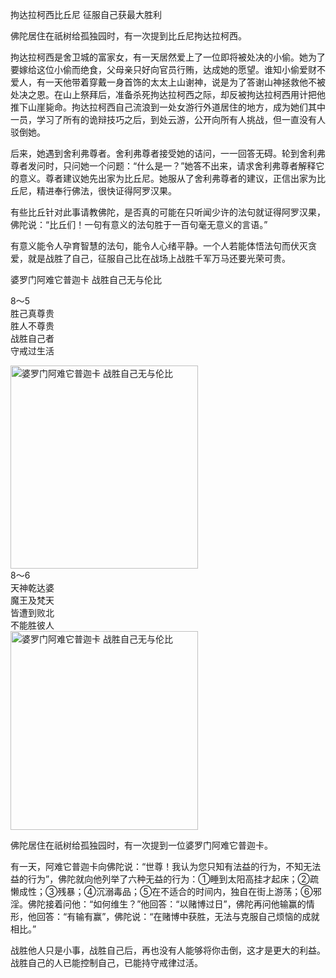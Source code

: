 拘达拉柯西比丘尼 征服自己获最大胜利



佛陀居住在祇树给孤独园时，有一次提到比丘尼拘达拉柯西。

拘达拉柯西是舍卫城的富家女，有一天居然爱上了一位即将被处决的小偷。她为了要嫁给这位小偷而绝食，父母亲只好向官员行贿，达成她的愿望。谁知小偷爱财不爱人，有一天他带着穿戴一身首饰的太太上山谢神，说是为了答谢山神拯救他不被处决之恩。在山上祭拜后，准备杀死拘达拉柯西之际，却反被拘达拉柯西用计把他推下山崖毙命。拘达拉柯西自己流浪到一处女游行外道居住的地方，成为她们其中一员，学习了所有的诡辩技巧之后，到处云游，公开向所有人挑战，但一直没有人驳倒她。

后来，她遇到舍利弗尊者。舍利弗尊者接受她的诘问，一一回答无碍。轮到舍利弗尊者发问时，只问她一个问题：“什么是一？”她答不出来，请求舍利弗尊者解释它的意义。尊者建议她先出家为比丘尼。她服从了舍利弗尊者的建议，正信出家为比丘尼，精进奉行佛法，很快证得阿罗汉果。

有些比丘针对此事请教佛陀，是否真的可能在只听闻少许的法句就证得阿罗汉果，佛陀说：“比丘们！一句有意义的法句胜于一百句毫无意义的言语。”

有意义能令人孕育智慧的法句，能令人心绪平静。一个人若能体悟法句而伏灭贪爱，就是战胜了自己，征服自己比在战场上战胜千军万马还要光荣可贵。

婆罗门阿难它普迦卡 战胜自己无与伦比

<div class="e2">
<div>
 <p class="p13-5">8～5<br>
 胜己真尊贵<br>
 胜人不尊贵<br>
 战胜自己者<br>
 守戒过生活</p> 
</div>
<img src="images/fjj-36-3.gif" width="300" height="325" alt="婆罗门阿难它普迦卡 战胜自己无与伦比"/>
</div>

<div class="e2">
<div>
8～6<br>
 天神乾达婆<br>
 魔王及梵天<br>
 皆遭到败北<br>
 不能胜彼人
</div>
<img src="images/fjj-36-4.gif" width="300" height="318" alt="婆罗门阿难它普迦卡 战胜自己无与伦比"/>
</div>

佛陀居住在祇树给孤独园时，有一次提到一位婆罗门阿难它普迦卡。

有一天，阿难它普迦卡向佛陀说：“世尊！我认为您只知有法益的行为，不知无法益的行为”，佛陀就向他列举了六种无益的行为：①睡到太阳高挂才起床；②疏懒成性；③残暴；④沉溺毒品；⑤在不适合的时间内，独自在街上游荡；⑥邪淫。佛陀接着问他：“如何维生？”他回答：“以赌博过日”，佛陀再问他输赢的情形，他回答：“有输有赢”，佛陀说：“在赌博中获胜，无法与克服自己烦恼的成就相比。”

战胜他人只是小事，战胜自己后，再也没有人能够将你击倒，这才是更大的利益。战胜自己的人已能控制自己，已能持守戒律过活。
